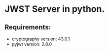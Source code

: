 # JWST Server in python.
## Requirements:
- cryptography version: 43.0.1</li>
- pyjwt version:  2.8.0</li>

